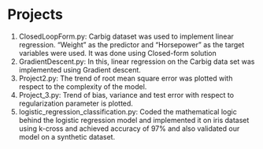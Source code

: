 # Projects
1) ClosedLoopForm.py: Carbig dataset was used to implement linear regression. “Weight” as the predictor and “Horsepower” as the target variables were used. It was done using Closed-form solution
2) GradientDescent.py: In this, linear regression on the Carbig data set was implemented using Gradient descent.
3) Project2.py: The trend of root mean square error was plotted with respect to the complexity of the model.
4) Project_3.py: Trend of bias, variance and test error with respect to regularization parameter is plotted.
5) logistic_regression_classification.py: Coded the mathematical logic behind the logistic regression model and implemented it on iris    dataset using k-cross and achieved accuracy of 97% and also validated our model on a synthetic dataset.
